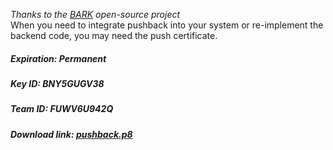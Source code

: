 *Thanks to the [BARK](https://github.com/Finb/Bark) open-source project*  
When you need to integrate pushback into your system or re-implement the backend code, you may need the push certificate.

##### Expiration: *Permanent*  
##### Key ID: *BNY5GUGV38*  
##### Team ID: *FUWV6U942Q*  
##### Download link: [pushback.p8](https://github.com/uuneo/pushbackServer/releases/download/0.1.8/pushback.p8)  
